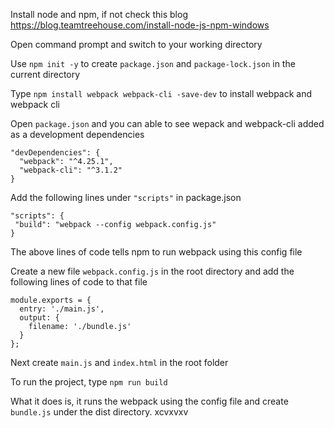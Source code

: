 Install node and npm, if not check this blog https://blog.teamtreehouse.com/install-node-js-npm-windows

Open command prompt and switch to your working directory

Use `npm init -y` to create `package.json` and `package-lock.json` in the current directory

Type `npm install webpack webpack-cli -save-dev` to install webpack and webpack cli

Open `package.json` and you can able to see wepack and webpack-cli added as a development dependencies

```
"devDependencies": {
  "webpack": "^4.25.1",
  "webpack-cli": "^3.1.2"
}

```
Add the following lines under `"scripts"` in package.json

```
"scripts": {
 "build": "webpack --config webpack.config.js"
}

```
The above lines of code tells npm to run webpack using this config file

Create a new file `webpack.config.js` in the root directory and add the following lines of code to that file

```
module.exports = {
  entry: './main.js',
  output: {
    filename: './bundle.js'
  }
};

```
Next create `main.js` and `index.html` in the root folder

To run the project, type `npm run build`

What it does is, it runs the webpack using the config file and create `bundle.js` under the dist directory.
xcvxvxv
